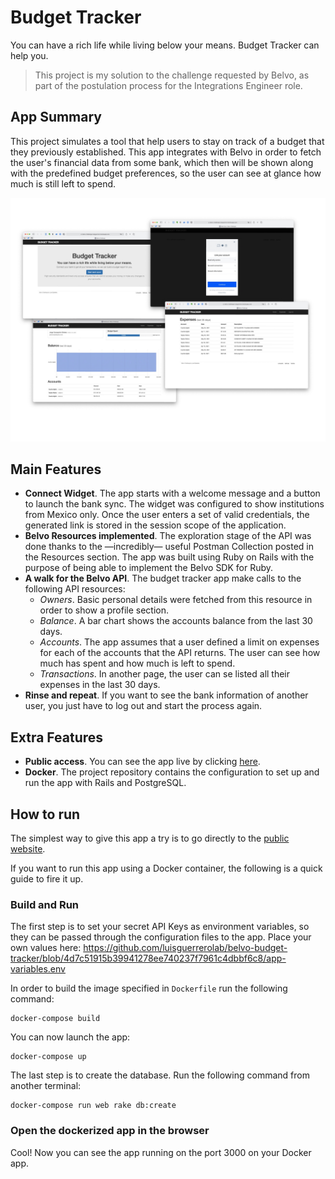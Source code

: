 # Budget Tracker
 You can have a rich life while living below your means. Budget Tracker can help you.

 > This project is my solution to the challenge requested by Belvo, as part of the postulation process for the Integrations Engineer role.

## App Summary

This project simulates a tool that help users to stay on track of a budget that they previously established. This app integrates with Belvo in order to fetch the user's financial data from some bank, which then will be shown along with the predefined budget preferences, so the user can see at glance how much is still left to spend.

![](preview-belvo-challenge.jpg)

## Main Features

- **Connect Widget**. The app starts with a welcome message and a button to launch the bank sync. The widget was configured to show institutions from Mexico only. Once the user enters a set of valid credentials, the generated link is stored in the session scope of the application.
- **Belvo Resources implemented**. The exploration stage of the API was done thanks to the —incredibly— useful Postman Collection posted in the Resources section. The app was built using Ruby on Rails with the purpose of being able to implement the Belvo SDK for Ruby.
- **A walk for the Belvo API**. The budget tracker app make calls to the following API resources:
  - _Owners_. Basic personal details were fetched from this resource in order to show a profile section.
  - _Balance_. A bar chart shows the accounts balance from the last 30 days.
  - _Accounts_. The app assumes that a user defined a limit on expenses for each of the accounts that the API returns. The user can see how much has spent and how much is left to spend.
  - _Transactions_. In another page, the user can se listed all their expenses in the last 30 days.
- **Rinse and repeat**. If you want to see the bank information of another user, you just have to log out and start the process again.

## Extra Features

- **Public access**. You can see the app live by clicking [here](https://belvo-challenge-luisguerrero.herokuapp.com/).
- **Docker**. The project repository contains the configuration to set up and run the app with Rails and PostgreSQL.

## How to run

The simplest way to give this app a try is to go directly to the [public website](https://belvo-challenge-luisguerrero.herokuapp.com/).

If you want to run this app using a Docker container, the following is a quick guide to fire it up.

### Build and Run

The first step is to set your secret API Keys as environment variables, so they can be passed through the configuration files to the app. Place your own values here:
https://github.com/luisguerrerolab/belvo-budget-tracker/blob/4d7c51915b39941278ee740237f7961c4dbbf6c8/app-variables.env

In order to build the image specified in `Dockerfile` run the following command:
```
docker-compose build
```
You can now launch the app:
```
docker-compose up
```
The last step is to create the database. Run the following command from another terminal:
```
docker-compose run web rake db:create
```

### Open the dockerized app in the browser

Cool! Now you can see the app running on the port 3000 on your Docker app.
